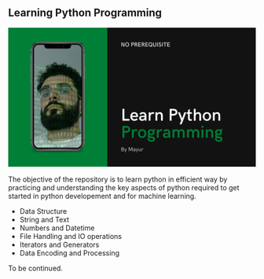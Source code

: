 ## Learning Python Programming

![Learn Python Programming](images/learnPython.png)

The objective of the repository is to learn python in efficient way by practicing and understanding the key aspects of python required to get started in python developement and for machine learning.

- Data Structure
- String and Text
- Numbers and Datetime 
- File Handling and IO operations
- Iterators and Generators
- Data Encoding and Processing

To be continued.
